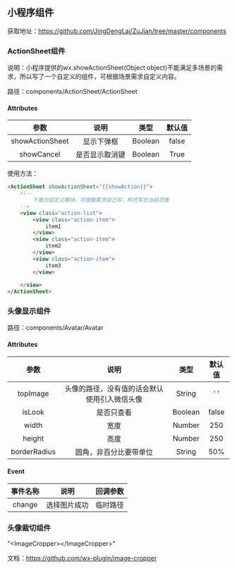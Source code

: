## 小程序组件

获取地址：https://github.com/JingDengLai/ZuJian/tree/master/components

### ActionSheet组件

说明：小程序提供的wx.showActionSheet(Object object)不能满足多场景的需求，所以写了一个自定义的组件，可根据场景需求自定义内容。

路径：components/ActionSheet/ActionSheet

#### Attributes

|      参数       |      说明      |  类型   | 默认值 |
| :-------------: | :------------: | :-----: | :----: |
| showActionSheet |   显示下弹框   | Boolean | false  |
|   showCancel    | 是否显示取消键 | Boolean |  True  |

使用方法：

```html
<ActionSheet showActionSheet="{{showAction}}">
    <!--
    	下面为自定义模块，可根据需求自己写，样式写在当前页面
    -->
    <view class="action-list">
        <view class="action-item">
            item1
        </view>
        <view class="action-item">
            item2
        </view>
        <view class="action-item">
            item3
        </view>
       
    </view>
</ActionSheet>
```



### 头像显示组件

路径：components/Avatar/Avatar

#### Attributes

|     参数     |                          说明                           |  类型   | 默认值 |
| :----------: | :-----------------------------------------------------: | :-----: | :----: |
|   topImage   | 头像的路径，没有值的话会默认使用<open-type>引入微信头像 | String  |  ' '   |
|    isLook    |                       是否只查看                        | Boolean | false  |
|    width     |                          宽度                           | Number  |  250   |
|    height    |                          高度                           | Number  |  250   |
| borderRadius |                 圆角，非百分比要带单位                  | String  |  50%   |

#### Event

| 事件名称 |     说明     | 回调参数 |
| :------: | :----------: | :------: |
|  change  | 选择图片成功 | 临时路径 |



### 头像裁切组件

"\<ImageCropper>\</ImageCropper>"

文档：https://github.com/wx-plugin/image-cropper